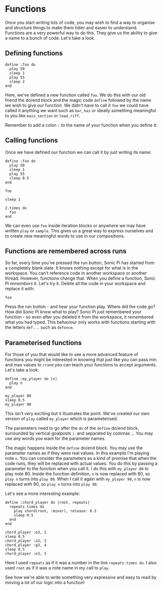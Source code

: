 # Functions

Once you start writing lots of code, you may wish to find a way to
organise and structure things to make them tidier and easier to
understand. Functions are a very powerful way to do this. They give us
the ability to give a name to a bunch of code. Let's take a look.

## Defining functions

```
define :foo do
  play 50
  sleep 1
  play 55
  sleep 2
end
```

Here, we've defined a new function called `foo`. We do this with our old
friend the do/end block and the magic code `define` followed by the name
we wish to give our function. We didn't have to call it `foo` we could
have called it anything we want such as `bar`, `baz` or ideally
something meaningful to you like `main_section` or `lead_riff`.

Remember to add a colon `:` to the name of your function when you define
it.

## Calling functions

Once we have defined our function we can call it by just writing its
name:

```
define :foo do
  play 50
  sleep 1
  play 55
  sleep 0.5
end

foo

sleep 1

2.times do
  foo
end
```

We can even use `foo` inside iteration blocks or anywhere we may have
written `play` or `sample`. This gives us a great way to express
ourselves and to create new meaningful words to use in our compositions.

## Functions are remembered across runs

So far, every time you've pressed the run button, Sonic Pi has started
from a completely blank slate. It knows nothing except for what is in
the workspace. You can't reference code in another workspace or another
thread. However, functions change that. When you define a function,
Sonic Pi *remembers* it. Let's try it. Delete all the code in your
workspace and replace it with:

```
foo
```

Press the run button - and hear your function play. Where did the code
go? How did Sonic Pi know what to play? Sonic Pi just remembered your
function - so even after you deleted it from the workspace, it
remembered what you had typed. This behaviour only works with functions
starting with the letters `def...` such as `defonce`.

## Parameterised functions

For those of you that would like to see a more advanced feature of
functions you might be interested in knowing that just like you can pass
min and max values to `rrand` you can teach your functions to accept
arguments. Let's take a look:

```
define :my_player do |n|
  play n
end

my_player 80
sleep 0.5
my_player 90
```

This isn't very exciting but it illustrates the point. We've created our
own version of `play` called `my_player` which is parameterised.

The parameters need to go after the `do` of the `define` do/end block,
surrounded by vertical goalposts `|`. and separated by commas `,`. You
may use any words you want for the parameter names.

The magic happens inside the `define` do/end block. You may use the
parameter names as if they were real values. In this example I'm playing
note `n`.  You can consider the parameters as a kind of promise that
when the code runs, they will be replaced with actual values. You do
this by passing a parameter to the function when you call it. I do this
with `my_player 80` to play note 80. Inside the function definition, `n`
is now replaced with 80, so `play n` turns into `play 80`. When I call
it again with `my_player 90`, `n` is now replaced with 90, so `play n`
turns into `play 90`.

Let's see a more interesting example:


``` 
define :chord_player do |root, repeats| 
  repeats.times do
    play chord(root, :minor), release: 0.3
    sleep 0.5
  end
end

chord_player :e3, 2
sleep 0.5
chord_player :a3, 3
chord_player :g3, 4
sleep 0.5
chord_player :e3, 3

```

Here I used `repeats` as if it was a number in the line `repeats.times
do`. I also used `root` as if it was a note name in my call to `play`.


See how we're able to write something very expressive and easy to read
by moving a lot of our logic into a function!
